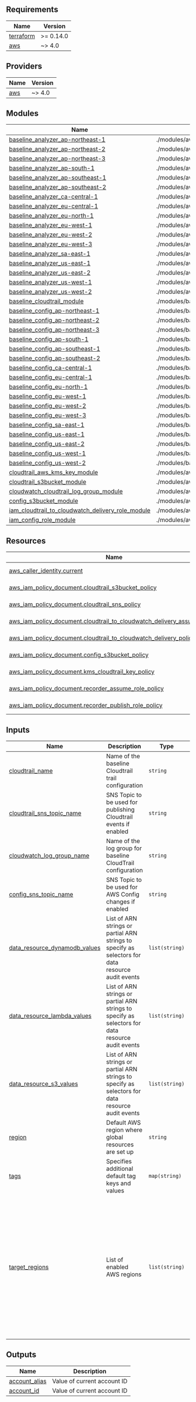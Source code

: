 ## Requirements

| Name | Version |
|------|---------|
| <a name="requirement_terraform"></a> [terraform](#requirement\_terraform) | >= 0.14.0 |
| <a name="requirement_aws"></a> [aws](#requirement\_aws) | ~> 4.0 |

## Providers

| Name | Version |
|------|---------|
| <a name="provider_aws"></a> [aws](#provider\_aws) | ~> 4.0 |

## Modules

| Name | Source | Version |
|------|--------|---------|
| <a name="module_baseline_analyzer_ap-northeast-1"></a> [baseline\_analyzer\_ap-northeast-1](#module\_baseline\_analyzer\_ap-northeast-1) | ./modules/aws_access_analyzer | n/a |
| <a name="module_baseline_analyzer_ap-northeast-2"></a> [baseline\_analyzer\_ap-northeast-2](#module\_baseline\_analyzer\_ap-northeast-2) | ./modules/aws_access_analyzer | n/a |
| <a name="module_baseline_analyzer_ap-northeast-3"></a> [baseline\_analyzer\_ap-northeast-3](#module\_baseline\_analyzer\_ap-northeast-3) | ./modules/aws_access_analyzer | n/a |
| <a name="module_baseline_analyzer_ap-south-1"></a> [baseline\_analyzer\_ap-south-1](#module\_baseline\_analyzer\_ap-south-1) | ./modules/aws_access_analyzer | n/a |
| <a name="module_baseline_analyzer_ap-southeast-1"></a> [baseline\_analyzer\_ap-southeast-1](#module\_baseline\_analyzer\_ap-southeast-1) | ./modules/aws_access_analyzer | n/a |
| <a name="module_baseline_analyzer_ap-southeast-2"></a> [baseline\_analyzer\_ap-southeast-2](#module\_baseline\_analyzer\_ap-southeast-2) | ./modules/aws_access_analyzer | n/a |
| <a name="module_baseline_analyzer_ca-central-1"></a> [baseline\_analyzer\_ca-central-1](#module\_baseline\_analyzer\_ca-central-1) | ./modules/aws_access_analyzer | n/a |
| <a name="module_baseline_analyzer_eu-central-1"></a> [baseline\_analyzer\_eu-central-1](#module\_baseline\_analyzer\_eu-central-1) | ./modules/aws_access_analyzer | n/a |
| <a name="module_baseline_analyzer_eu-north-1"></a> [baseline\_analyzer\_eu-north-1](#module\_baseline\_analyzer\_eu-north-1) | ./modules/aws_access_analyzer | n/a |
| <a name="module_baseline_analyzer_eu-west-1"></a> [baseline\_analyzer\_eu-west-1](#module\_baseline\_analyzer\_eu-west-1) | ./modules/aws_access_analyzer | n/a |
| <a name="module_baseline_analyzer_eu-west-2"></a> [baseline\_analyzer\_eu-west-2](#module\_baseline\_analyzer\_eu-west-2) | ./modules/aws_access_analyzer | n/a |
| <a name="module_baseline_analyzer_eu-west-3"></a> [baseline\_analyzer\_eu-west-3](#module\_baseline\_analyzer\_eu-west-3) | ./modules/aws_access_analyzer | n/a |
| <a name="module_baseline_analyzer_sa-east-1"></a> [baseline\_analyzer\_sa-east-1](#module\_baseline\_analyzer\_sa-east-1) | ./modules/aws_access_analyzer | n/a |
| <a name="module_baseline_analyzer_us-east-1"></a> [baseline\_analyzer\_us-east-1](#module\_baseline\_analyzer\_us-east-1) | ./modules/aws_access_analyzer | n/a |
| <a name="module_baseline_analyzer_us-east-2"></a> [baseline\_analyzer\_us-east-2](#module\_baseline\_analyzer\_us-east-2) | ./modules/aws_access_analyzer | n/a |
| <a name="module_baseline_analyzer_us-west-1"></a> [baseline\_analyzer\_us-west-1](#module\_baseline\_analyzer\_us-west-1) | ./modules/aws_access_analyzer | n/a |
| <a name="module_baseline_analyzer_us-west-2"></a> [baseline\_analyzer\_us-west-2](#module\_baseline\_analyzer\_us-west-2) | ./modules/aws_access_analyzer | n/a |
| <a name="module_baseline_cloudtrail_module"></a> [baseline\_cloudtrail\_module](#module\_baseline\_cloudtrail\_module) | ./modules/baseline_cloudtrail | n/a |
| <a name="module_baseline_config_ap-northeast-1"></a> [baseline\_config\_ap-northeast-1](#module\_baseline\_config\_ap-northeast-1) | ./modules/baseline_config | n/a |
| <a name="module_baseline_config_ap-northeast-2"></a> [baseline\_config\_ap-northeast-2](#module\_baseline\_config\_ap-northeast-2) | ./modules/baseline_config | n/a |
| <a name="module_baseline_config_ap-northeast-3"></a> [baseline\_config\_ap-northeast-3](#module\_baseline\_config\_ap-northeast-3) | ./modules/baseline_config | n/a |
| <a name="module_baseline_config_ap-south-1"></a> [baseline\_config\_ap-south-1](#module\_baseline\_config\_ap-south-1) | ./modules/baseline_config | n/a |
| <a name="module_baseline_config_ap-southeast-1"></a> [baseline\_config\_ap-southeast-1](#module\_baseline\_config\_ap-southeast-1) | ./modules/baseline_config | n/a |
| <a name="module_baseline_config_ap-southeast-2"></a> [baseline\_config\_ap-southeast-2](#module\_baseline\_config\_ap-southeast-2) | ./modules/baseline_config | n/a |
| <a name="module_baseline_config_ca-central-1"></a> [baseline\_config\_ca-central-1](#module\_baseline\_config\_ca-central-1) | ./modules/baseline_config | n/a |
| <a name="module_baseline_config_eu-central-1"></a> [baseline\_config\_eu-central-1](#module\_baseline\_config\_eu-central-1) | ./modules/baseline_config | n/a |
| <a name="module_baseline_config_eu-north-1"></a> [baseline\_config\_eu-north-1](#module\_baseline\_config\_eu-north-1) | ./modules/baseline_config | n/a |
| <a name="module_baseline_config_eu-west-1"></a> [baseline\_config\_eu-west-1](#module\_baseline\_config\_eu-west-1) | ./modules/baseline_config | n/a |
| <a name="module_baseline_config_eu-west-2"></a> [baseline\_config\_eu-west-2](#module\_baseline\_config\_eu-west-2) | ./modules/baseline_config | n/a |
| <a name="module_baseline_config_eu-west-3"></a> [baseline\_config\_eu-west-3](#module\_baseline\_config\_eu-west-3) | ./modules/baseline_config | n/a |
| <a name="module_baseline_config_sa-east-1"></a> [baseline\_config\_sa-east-1](#module\_baseline\_config\_sa-east-1) | ./modules/baseline_config | n/a |
| <a name="module_baseline_config_us-east-1"></a> [baseline\_config\_us-east-1](#module\_baseline\_config\_us-east-1) | ./modules/baseline_config | n/a |
| <a name="module_baseline_config_us-east-2"></a> [baseline\_config\_us-east-2](#module\_baseline\_config\_us-east-2) | ./modules/baseline_config | n/a |
| <a name="module_baseline_config_us-west-1"></a> [baseline\_config\_us-west-1](#module\_baseline\_config\_us-west-1) | ./modules/baseline_config | n/a |
| <a name="module_baseline_config_us-west-2"></a> [baseline\_config\_us-west-2](#module\_baseline\_config\_us-west-2) | ./modules/baseline_config | n/a |
| <a name="module_cloudtrail_aws_kms_key_module"></a> [cloudtrail\_aws\_kms\_key\_module](#module\_cloudtrail\_aws\_kms\_key\_module) | ./modules/aws_kms_key | n/a |
| <a name="module_cloudtrail_s3bucket_module"></a> [cloudtrail\_s3bucket\_module](#module\_cloudtrail\_s3bucket\_module) | ./modules/aws_s3_bucket | n/a |
| <a name="module_cloudwatch_cloudtrail_log_group_module"></a> [cloudwatch\_cloudtrail\_log\_group\_module](#module\_cloudwatch\_cloudtrail\_log\_group\_module) | ./modules/aws_cloudwatch_log_group | n/a |
| <a name="module_config_s3bucket_module"></a> [config\_s3bucket\_module](#module\_config\_s3bucket\_module) | ./modules/aws_s3_bucket | n/a |
| <a name="module_iam_cloudtrail_to_cloudwatch_delivery_role_module"></a> [iam\_cloudtrail\_to\_cloudwatch\_delivery\_role\_module](#module\_iam\_cloudtrail\_to\_cloudwatch\_delivery\_role\_module) | ./modules/aws_iam_role | n/a |
| <a name="module_iam_config_role_module"></a> [iam\_config\_role\_module](#module\_iam\_config\_role\_module) | ./modules/aws_iam_role | n/a |

## Resources

| Name | Type |
|------|------|
| [aws_caller_identity.current](https://registry.terraform.io/providers/hashicorp/aws/latest/docs/data-sources/caller_identity) | data source |
| [aws_iam_policy_document.cloudtrail_s3bucket_policy](https://registry.terraform.io/providers/hashicorp/aws/latest/docs/data-sources/iam_policy_document) | data source |
| [aws_iam_policy_document.cloudtrail_sns_policy](https://registry.terraform.io/providers/hashicorp/aws/latest/docs/data-sources/iam_policy_document) | data source |
| [aws_iam_policy_document.cloudtrail_to_cloudwatch_delivery_assume_policy](https://registry.terraform.io/providers/hashicorp/aws/latest/docs/data-sources/iam_policy_document) | data source |
| [aws_iam_policy_document.cloudtrail_to_cloudwatch_delivery_policy](https://registry.terraform.io/providers/hashicorp/aws/latest/docs/data-sources/iam_policy_document) | data source |
| [aws_iam_policy_document.config_s3bucket_policy](https://registry.terraform.io/providers/hashicorp/aws/latest/docs/data-sources/iam_policy_document) | data source |
| [aws_iam_policy_document.kms_cloudtrail_key_policy](https://registry.terraform.io/providers/hashicorp/aws/latest/docs/data-sources/iam_policy_document) | data source |
| [aws_iam_policy_document.recorder_assume_role_policy](https://registry.terraform.io/providers/hashicorp/aws/latest/docs/data-sources/iam_policy_document) | data source |
| [aws_iam_policy_document.recorder_publish_role_policy](https://registry.terraform.io/providers/hashicorp/aws/latest/docs/data-sources/iam_policy_document) | data source |

## Inputs

| Name | Description | Type | Default | Required |
|------|-------------|------|---------|:--------:|
| <a name="input_cloudtrail_name"></a> [cloudtrail\_name](#input\_cloudtrail\_name) | Name of the baseline Cloudtrail trail configuration | `string` | `"default-cloudtrail"` | no |
| <a name="input_cloudtrail_sns_topic_name"></a> [cloudtrail\_sns\_topic\_name](#input\_cloudtrail\_sns\_topic\_name) | SNS Topic to be used for publishing Cloudtrail events if enabled | `string` | `"default-cloudtrail-topic"` | no |
| <a name="input_cloudwatch_log_group_name"></a> [cloudwatch\_log\_group\_name](#input\_cloudwatch\_log\_group\_name) | Name of the log group for baseline CloudTrail configuration | `string` | `"default-cloudtrail-log-group"` | no |
| <a name="input_config_sns_topic_name"></a> [config\_sns\_topic\_name](#input\_config\_sns\_topic\_name) | SNS Topic to be used for AWS Config changes if enabled | `string` | `"default-config-topic"` | no |
| <a name="input_data_resource_dynamodb_values"></a> [data\_resource\_dynamodb\_values](#input\_data\_resource\_dynamodb\_values) | List of ARN strings or partial ARN strings to specify as selectors for data resource audit events | `list(string)` | <pre>[<br>  "arn:aws:dynamodb"<br>]</pre> | no |
| <a name="input_data_resource_lambda_values"></a> [data\_resource\_lambda\_values](#input\_data\_resource\_lambda\_values) | List of ARN strings or partial ARN strings to specify as selectors for data resource audit events | `list(string)` | <pre>[<br>  "arn:aws:lambda"<br>]</pre> | no |
| <a name="input_data_resource_s3_values"></a> [data\_resource\_s3\_values](#input\_data\_resource\_s3\_values) | List of ARN strings or partial ARN strings to specify as selectors for data resource audit events | `list(string)` | <pre>[<br>  "arn:aws:s3:::"<br>]</pre> | no |
| <a name="input_region"></a> [region](#input\_region) | Default AWS region where global resources are set up | `string` | `"us-east-1"` | no |
| <a name="input_tags"></a> [tags](#input\_tags) | Specifies additional default tag keys and values | `map(string)` | <pre>{<br>  "Terraform": true<br>}</pre> | no |
| <a name="input_target_regions"></a> [target\_regions](#input\_target\_regions) | List of enabled AWS regions | `list(string)` | <pre>[<br>  "us-east-1",<br>  "us-east-2",<br>  "us-west-1",<br>  "us-west-2",<br>  "ap-northeast-1",<br>  "ap-northeast-2",<br>  "ap-northeast-3",<br>  "ap-south-1",<br>  "ap-southeast-1",<br>  "ap-southeast-2",<br>  "ca-central-1",<br>  "eu-central-1",<br>  "eu-north-1",<br>  "eu-west-1",<br>  "eu-west-2",<br>  "eu-west-3",<br>  "sa-east-1"<br>]</pre> | no |

## Outputs

| Name | Description |
|------|-------------|
| <a name="output_account_alias"></a> [account\_alias](#output\_account\_alias) | Value of current account ID |
| <a name="output_account_id"></a> [account\_id](#output\_account\_id) | Value of current account ID |
